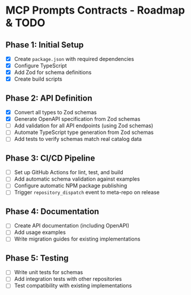# MCP Prompts Contracts - Roadmap & TODO

## Phase 1: Initial Setup
- [x] Create `package.json` with required dependencies
- [x] Configure TypeScript
- [x] Add Zod for schema definitions
- [x] Create build scripts

## Phase 2: API Definition
- [x] Convert all types to Zod schemas
- [x] Generate OpenAPI specification from Zod schemas
- [ ] Add validation for all API endpoints (using Zod schemas)
- [ ] Automate TypeScript type generation from Zod schemas
- [ ] Add tests to verify schemas match real catalog data

## Phase 3: CI/CD Pipeline
- [ ] Set up GitHub Actions for lint, test, and build
- [ ] Add automatic schema validation against examples
- [ ] Configure automatic NPM package publishing
- [ ] Trigger `repository_dispatch` event to meta-repo on release

## Phase 4: Documentation
- [ ] Create API documentation (including OpenAPI)
- [ ] Add usage examples
- [ ] Write migration guides for existing implementations

## Phase 5: Testing
- [ ] Write unit tests for schemas
- [ ] Add integration tests with other repositories
- [ ] Test compatibility with existing implementations 